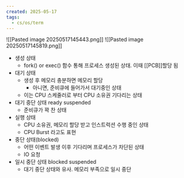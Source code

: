 ```yaml
---
created: 2025-05-17
tags:
  - cs/os/term
---
```

![[Pasted image 20250517145443.png]]
![[Pasted image 20250517145819.png]]
- 생성 상태
	- fork() or exec() 함수 통해 프로세스 생성된 상태. 이때 [[PCB]]할당 됨
- 대기 상태
	- 생성 후 메모리 충분하면 메모리 할당
		- 아니면, 준비큐에 들어가서 대기중인 상태
	- 이는 CPU 스케줄러로 부터 CPU 소유권 기다리는 상태
- 대기 중단 상태 ready suspended
	- 준비큐가 꽉 찬 상태
- 실행 상태
	- CPU 소유권, 메모리 할당 받고 인스트럭션 수행 중인 상태
	- CPU Burst 라고도 표현
- 중단 상태(blocked)
	- 어떤 이벤트 발생 이후 기다리며 프로세스가 차단된 상태
	- IO 요청
- 일시 중단 상태 blocked suspended
	- 대기 중단 상태와 유사. 메모리 부족으로 일시 중단